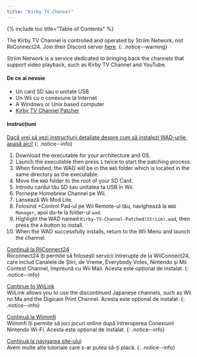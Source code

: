 ```yaml
---
title: "Kirby TV Channel"
---
```


{% include toc title="Table of Contents" %}

The Kirby TV Channel is controlled and operated by Striim Network, not RiiConnect24. Join their Discord server [here](https://discord.gg/seCnzxnE75).
{: .notice--warning}

Striim Network is a service dedicated to bringing back the channels that support video playback, such as Kirby TV Channel and YouTube.

#### De ce ai nevoie

* Un card SD sau o unitate USB
* Un Wii cu o conexiune la Internet
* A Windows or Unix based computer
* [Kirby TV Channel Patcher](https://github.com/StriimNetwork/Kirby-TV-Channel-Patcher/releases)

#### Instrucțiuni

[Dacă vrei să vezi instrucțiuni detaliate despre cum să instalezi WAD-urile, apasă aici!](wiimodlite)
{: .notice--info}

1. Download the executable for your architecture and OS.
2. Launch the executable then press `1` twice to start the patching process.
3. When finished, the WAD will be in the `WAD` folder which is located in the same directory as the executable.
4. Move the `WAD` folder to the root of your SD Card.
5. Introdu cardul tău SD sau unitatea ta USB în Wii.
6. Pornește Homebrew Channel pe Wii.
7. Lansează Wii Mod Lite.
8. Folosind +Control Pad-ul pe Wii Remote-ul tău, navighează la `WAD Manager`, apoi du-te la folder-ul `wad`.
9. Highlight the WAD named `Kirby-TV-Channel-Patched(Striim).wad`, then press the `A` button to install.
10. When the WAD successfully installs, return to the Wii Menu and launch the channel.



[Continuă la RiiConnect24](riiconnect24)<br> Riiconnect24 îți permite să folosești servicii întrerupte de la WiiConnect24, care includ Canalele de Știri, de Vreme, Everybody Votes, Nintendo și Mii Contest Channel, împreună cu Wii Mail. Acesta este opțional de instalat.
{: .notice--info}

[Continue to WiiLink](wiilink)<br> WiiLink allows you to use the discontinued Japanese channels, such as Wii no Ma and the Digicam Print Channel. Acesta este opțional de instalat.
{: .notice--info}

[Continuă la Wiimmfi](wiimmfi)<br> Wiimmfi îți permite să joci jocuri online după întreruperea Conexiunii Nintendo Wi-Fi. Acesta este opțional de instalat.
{: .notice--info}

[Continuă la navigarea site-ului](site-navigation)<br> Avem multe alte tutoriale care s-ar putea să-ți placă.
{: .notice--info}

